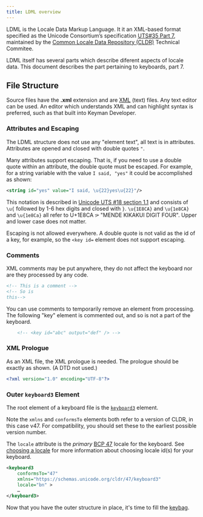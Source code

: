 ```yaml
---
title: LDML overview
---
```


LDML is the Locale Data Markup Language. It it an XML-based format
specified as the Unicode Consortium’s specification [UTS#35 Part 7],
maintained by the [Common Locale Data Repository (CLDR)][CLDR]
Technical Commitee.

LDML itself has several parts which describe diferent aspects of locale data.  This document describes the part pertaining to keyboards, part 7.

## File Structure

Source files have the **.xml** extension and are [XML] (text) files.  Any
text editor can be used.  An editor which understands XML and can highlight
syntax is preferred, such as that built into Keyman Developer.

### Attributes and Escaping

The LDML structure does not use any "element text", all text is in attributes.
Attributes are opened and closed with double quotes `"`.

Many attributes support escaping. That is, if you need to use a double quote
within an attribute, the double quote must be escaped.
For example, for a string variable with the value `I said, "yes"` it could be accomplished as shown:

```xml
<string id="yes" value="I said, \u{22}yes\u{22}"/>
```

This notation is described in [Unicode UTS #18 section 1.1][UTS18escaping] and
consists of `\u{` followed by 1-6 hex digits and closed with `}`.
`\u{1E8CA}` and `\u{1e8CA}` and `\u{1e8Ca}` all refer to
U+1E8CA 𞣊 "MENDE KIKAKUI DIGIT FOUR". Upper and lower case does not matter.

Escaping is not allowed everywhere.
A double quote is not valid as the id of a key, for example, so the `<key id=`
element does not support escaping.

### Comments

XML comments may be put anywhere, they do not affect the keyboard nor are
they processed by any code.

```xml
<!-- This is a comment -->
<!-- So is
this-->
```

You can use comments to temporarily remove an element from processing.
The following  "key" element is commented out, and so is not a part of
the keyboard.

```xml
    <!-- <key id="abc" output="def" /> -->
```

### XML Prologue

As an XML file, the XML prologue is needed.
The prologue should be exactly as shown.
(A DTD not used.)

```xml
<?xml version="1.0" encoding="UTF-8"?>
```

### Outer `keyboard3` Element

The root element of a keyboard file is the [`keyboard3`][keyboard3] element.

Note the `xmlns` and `conformsTo` elements both refer to a version of CLDR,
in this case v47. For compatibility, you should set these to the earliest possible
version number.

<!-- TODO LDML-DOCS: more guidance on how to choose version # vs. keyman versions -->

The `locale` attribute is the _primary_ [BCP 47] locale for the keyboard.
See [choosing a locale](locales) for more information about choosing
locale id(s) for your keyboard.

```xml
<keyboard3
    conformsTo="47"
    xmlns="https://schemas.unicode.org/cldr/47/keyboard3"
    locale="bn" >
    …
</keyboard3>
```

Now that you have the outer structure in place, it's time to fill the [keybag].

[CLDR]: https://cldr.unicode.org
[UTS#35 Part 7]: https://www.unicode.org/reports/tr35/tr35-keyboards.html
[BCP 47]: ../../current-version/reference/bcp-47
[keyboard3]: ../reference/keyboard3
[UTS18escaping]: https://www.unicode.org/reports/tr18/#Hex_notation
[XML]: https://www.w3.org/XML/
[keybag]: ./keybag
